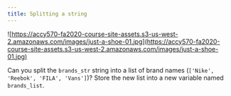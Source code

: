 ```yaml
---
title: Splitting a string
---
```


![https://accy570-fa2020-course-site-assets.s3-us-west-2.amazonaws.com/images/just-a-shoe-01.jpg](https://accy570-fa2020-course-site-assets.s3-us-west-2.amazonaws.com/images/just-a-shoe-01.jpg)

Can you split the `brands_str` string into a list of brand names (`['Nike', 'Reebok', 'FILA', 'Vans']`)? Store the new list into a new variable named `brands_list`.
